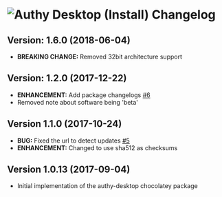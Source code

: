 # ![Authy Desktop (Install) Changelog](https://img.shields.io/badge/Authy%20Desktop%20(Install)-Package%20Changelog-blue.svg?style=for-the-badge)

## Version: 1.6.0 (2018-06-04)
- **BREAKING CHANGE:** Removed 32bit architecture support

## Version: 1.2.0 (2017-12-22)
- **ENHANCEMENT:** Add package changelogs [#6](https://github.com/AdmiringWorm/chocolatey-packages/issues/6)
- Removed note about software being 'beta'

## Version 1.1.0 (2017-10-24)
- **BUG:** Fixed the url to detect updates [#5](https://github.com/AdmiringWorm/chocolatey-packages/issues/5)
- **ENHANCEMENT:** Changed to use sha512 as checksums

## Version 1.0.13 (2017-09-04)
- Initial implementation of the authy-desktop chocolatey package
